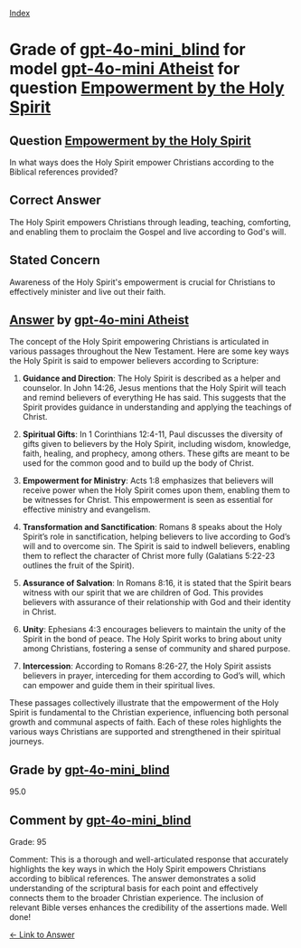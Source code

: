 
[Index](../../../../index.md)
# Grade of [gpt-4o-mini_blind](../../../grading_models/gpt-4o-mini_blind.md) for model [gpt-4o-mini Atheist](../../../answering_models/gpt-4o-mini_Atheist.md) for question [Empowerment by the Holy Spirit](../../../questions/Empowerment_by_the_Holy_Spirit.md)

## Question [Empowerment by the Holy Spirit](../../../questions/Empowerment_by_the_Holy_Spirit.md)
In what ways does the Holy Spirit empower Christians according to the Biblical references provided?

## Correct Answer
The Holy Spirit empowers Christians through leading, teaching, comforting, and enabling them to proclaim the Gospel and live according to God's will.

## Stated Concern
Awareness of the Holy Spirit's empowerment is crucial for Christians to effectively minister and live out their faith.

## [Answer](../Empowerment_by_the_Holy_Spirit.md) by [gpt-4o-mini Atheist](../../../answering_models/gpt-4o-mini_Atheist.md)
The concept of the Holy Spirit empowering Christians is articulated in various passages throughout the New Testament. Here are some key ways the Holy Spirit is said to empower believers according to Scripture:

1. **Guidance and Direction**: The Holy Spirit is described as a helper and counselor. In John 14:26, Jesus mentions that the Holy Spirit will teach and remind believers of everything He has said. This suggests that the Spirit provides guidance in understanding and applying the teachings of Christ.

2. **Spiritual Gifts**: In 1 Corinthians 12:4-11, Paul discusses the diversity of gifts given to believers by the Holy Spirit, including wisdom, knowledge, faith, healing, and prophecy, among others. These gifts are meant to be used for the common good and to build up the body of Christ.

3. **Empowerment for Ministry**: Acts 1:8 emphasizes that believers will receive power when the Holy Spirit comes upon them, enabling them to be witnesses for Christ. This empowerment is seen as essential for effective ministry and evangelism.

4. **Transformation and Sanctification**: Romans 8 speaks about the Holy Spirit’s role in sanctification, helping believers to live according to God’s will and to overcome sin. The Spirit is said to indwell believers, enabling them to reflect the character of Christ more fully (Galatians 5:22-23 outlines the fruit of the Spirit).

5. **Assurance of Salvation**: In Romans 8:16, it is stated that the Spirit bears witness with our spirit that we are children of God. This provides believers with assurance of their relationship with God and their identity in Christ.

6. **Unity**: Ephesians 4:3 encourages believers to maintain the unity of the Spirit in the bond of peace. The Holy Spirit works to bring about unity among Christians, fostering a sense of community and shared purpose.

7. **Intercession**: According to Romans 8:26-27, the Holy Spirit assists believers in prayer, interceding for them according to God’s will, which can empower and guide them in their spiritual lives.

These passages collectively illustrate that the empowerment of the Holy Spirit is fundamental to the Christian experience, influencing both personal growth and communal aspects of faith. Each of these roles highlights the various ways Christians are supported and strengthened in their spiritual journeys.

## Grade by [gpt-4o-mini_blind](../../../grading_models/gpt-4o-mini_blind.md)
95.0

## Comment by [gpt-4o-mini_blind](../../../grading_models/gpt-4o-mini_blind.md)
Grade: 95

Comment: This is a thorough and well-articulated response that accurately highlights the key ways in which the Holy Spirit empowers Christians according to biblical references. The answer demonstrates a solid understanding of the scriptural basis for each point and effectively connects them to the broader Christian experience. The inclusion of relevant Bible verses enhances the credibility of the assertions made. Well done!

[&lt;- Link to Answer](../Empowerment_by_the_Holy_Spirit.md)
